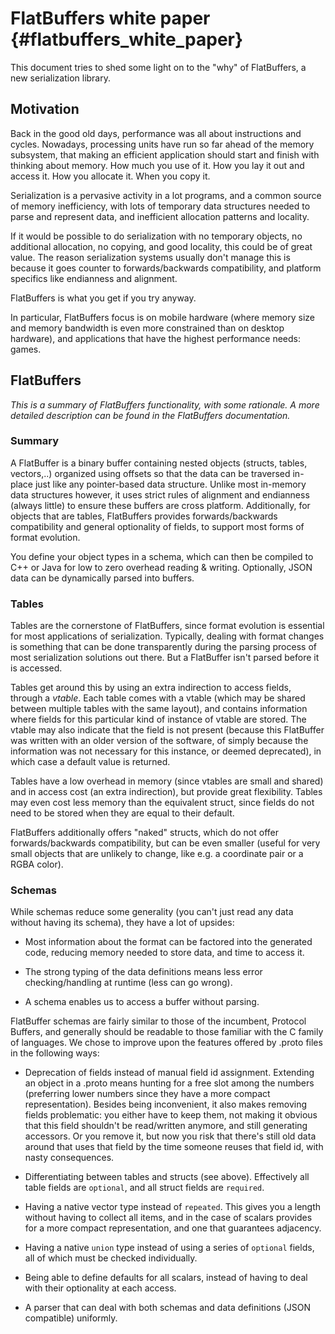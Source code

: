 FlatBuffers white paper    {#flatbuffers_white_paper}
=======================

This document tries to shed some light on to the "why" of FlatBuffers, a
new serialization library.

## Motivation

Back in the good old days, performance was all about instructions and
cycles. Nowadays, processing units have run so far ahead of the memory
subsystem, that making an efficient application should start and finish
with thinking about memory. How much you use of it. How you lay it out
and access it. How you allocate it. When you copy it.

Serialization is a pervasive activity in a lot programs, and a common
source of memory inefficiency, with lots of temporary data structures
needed to parse and represent data, and inefficient allocation patterns
and locality.

If it would be possible to do serialization with no temporary objects,
no additional allocation, no copying, and good locality, this could be
of great value. The reason serialization systems usually don't manage
this is because it goes counter to forwards/backwards compatibility, and
platform specifics like endianness and alignment.

FlatBuffers is what you get if you try anyway.

In particular, FlatBuffers focus is on mobile hardware (where memory
size and memory bandwidth is even more constrained than on desktop
hardware), and applications that have the highest performance needs:
games.

## FlatBuffers

*This is a summary of FlatBuffers functionality, with some rationale.
A more detailed description can be found in the FlatBuffers
documentation.*

### Summary

A FlatBuffer is a binary buffer containing nested objects (structs,
tables, vectors,..) organized using offsets so that the data can be
traversed in-place just like any pointer-based data structure. Unlike
most in-memory data structures however, it uses strict rules of
alignment and endianness (always little) to ensure these buffers are
cross platform. Additionally, for objects that are tables, FlatBuffers
provides forwards/backwards compatibility and general optionality of
fields, to support most forms of format evolution.

You define your object types in a schema, which can then be compiled to
C++ or Java for low to zero overhead reading & writing.
Optionally, JSON data can be dynamically parsed into buffers.

### Tables

Tables are the cornerstone of FlatBuffers, since format evolution is
essential for most applications of serialization. Typically, dealing
with format changes is something that can be done transparently during
the parsing process of most serialization solutions out there.
But a FlatBuffer isn't parsed before it is accessed.

Tables get around this by using an extra indirection to access fields,
through a *vtable*. Each table comes with a vtable (which may be shared
between multiple tables with the same layout), and contains information
where fields for this particular kind of instance of vtable are stored.
The vtable may also indicate that the field is not present (because this
FlatBuffer was written with an older version of the software, of simply
because the information was not necessary for this instance, or deemed
deprecated), in which case a default value is returned.

Tables have a low overhead in memory (since vtables are small and
shared) and in access cost (an extra indirection), but provide great
flexibility. Tables may even cost less memory than the equivalent
struct, since fields do not need to be stored when they are equal to
their default.

FlatBuffers additionally offers "naked" structs, which do not offer
forwards/backwards compatibility, but can be even smaller (useful for
very small objects that are unlikely to change, like e.g. a coordinate
pair or a RGBA color).

### Schemas

While schemas reduce some generality (you can't just read any data
without having its schema), they have a lot of upsides:

-   Most information about the format can be factored into the generated
    code, reducing memory needed to store data, and time to access it.

-   The strong typing of the data definitions means less error
    checking/handling at runtime (less can go wrong).

-   A schema enables us to access a buffer without parsing.

FlatBuffer schemas are fairly similar to those of the incumbent,
Protocol Buffers, and generally should be readable to those familiar
with the C family of languages. We chose to improve upon the features
offered by .proto files in the following ways:

-   Deprecation of fields instead of manual field id assignment.
    Extending an object in a .proto means hunting for a free slot among
    the numbers (preferring lower numbers since they have a more compact
    representation). Besides being inconvenient, it also makes removing
    fields problematic: you either have to keep them, not making it
    obvious that this field shouldn't be read/written anymore, and still
    generating accessors. Or you remove it, but now you risk that
    there's still old data around that uses that field by the time
    someone reuses that field id, with nasty consequences.

-   Differentiating between tables and structs (see above). Effectively
    all table fields are `optional`, and all struct fields are
    `required`.

-   Having a native vector type instead of `repeated`. This gives you a
    length without having to collect all items, and in the case of
    scalars provides for a more compact representation, and one that
    guarantees adjacency.

-   Having a native `union` type instead of using a series of `optional`
    fields, all of which must be checked individually.

-   Being able to define defaults for all scalars, instead of having to
    deal with their optionality at each access.

-   A parser that can deal with both schemas and data definitions (JSON
    compatible) uniformly.

<br>
